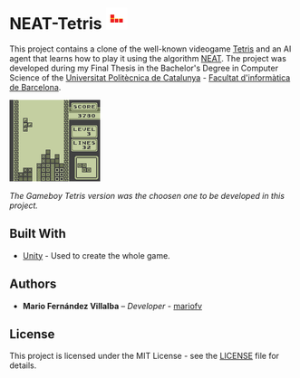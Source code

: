 # NEAT-Tetris ![TetrominoGif](https://github.com/mariofv/NEAT-Tetris/blob/master/Images/tetromino.gif)

This project contains a clone of the well-known videogame [Tetris](https://en.wikipedia.org/wiki/Tetris) and an AI agent that learns how to play it using the algorithm [NEAT](https://en.wikipedia.org/wiki/Neuroevolution_of_augmenting_topologies). The project was developed during my Final Thesis in the Bachelor's Degree in Computer Science of the [Universitat Politècnica de Catalunya](https://www.upc.edu/ca) - [Facultat d'informàtica de Barcelona](https://www.fib.upc.edu/).


![](https://github.com/mariofv/NEAT-Tetris/blob/master/Images/GB_Tetris.png)

*The Gameboy Tetris version was the choosen one to be developed in this project.*

## Built With

* [Unity](https://unity3d.com/) - Used to create the whole game. 

## Authors

* **Mario Fernández Villalba** – _Developer_ - [mariofv](https://github.com/mariofv)

## License

This project is licensed under the MIT License - see the [LICENSE](https://github.com/mariofv/NEAT-Tetris/blob/master/LICENSE) file for details.
